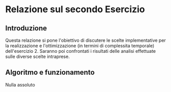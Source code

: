 # Relazione sul secondo Esercizio

## Introduzione
Questa relazione si pone l'obiettivo di discutere le scelte implementative per la realizzazione e l'ottimizzazione (in termini di complessita temporale) dell'esercizio 2.
Saranno poi confrontati i risultati delle analisi effettuate sulle diverse scelte intraprese.

## Algoritmo e funzionamento
Nulla assoluto

